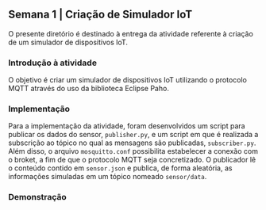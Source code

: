 <h2>Semana 1 | Criação de Simulador IoT</h2>

O presente diretório é destinado à entrega da atividade referente à criação de um simulador de dispositivos IoT.

<h3>Introdução à atividade</h3>

<p>O objetivo é criar um simulador de dispositivos IoT utilizando o protocolo MQTT através do uso da biblioteca Eclipse Paho. </p>

<h3>Implementação</h3>

Para a implementação da atividade, foram desenvolvidos um script para publicar os dados do sensor, <code>publisher.py</code>, e um script em que é realizada a subscrição ao tópico no qual as mensagens são publicadas, <code>subscriber.py</code>. Além disso, o arquivo <code>mosquitto.conf</code> possibilita estabelecer a conexão com o broket, a fim de que o protocolo MQTT seja concretizado. O publicador lê o conteúdo contido em <code>sensor.json</code> e publica, de forma aleatória, as informações simuladas em um tópico nomeado <code>sensor/data</code>.

<h3>Demonstração</h3>